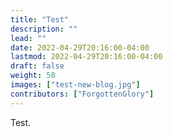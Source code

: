 ```yaml
---
title: "Test"
description: ""
lead: ""
date: 2022-04-29T20:16:00-04:00
lastmod: 2022-04-29T20:16:00-04:00
draft: false
weight: 50
images: ["test-new-blog.jpg"]
contributors: ["ForgottenGlory"]
---
```


Test.